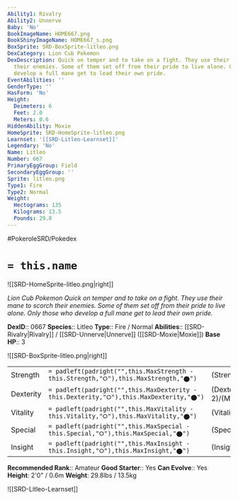 ```yaml
---
Ability1: Rivalry
Ability2: Unnerve
Baby: 'No'
BookImageName: HOME667.png
BookShinyImageName: HOME667_s.png
BoxSprite: SRD-BoxSprite-litleo.png
DexCategory: Lion Cub Pokemon
DexDescription: Quick on temper and to take on a fight. They use their mane to scorch
  their enemies. Some of them set off from their pride to live alone. Only those who
  develop a full mane get to lead their own pride.
EventAbilities: ''
GenderType: ''
HasForm: 'No'
Height:
  Deimeters: 6
  Feet: 2.0
  Meters: 0.6
HiddenAbility: Moxie
HomeSprite: SRD-HomeSprite-litleo.png
Learnset: '[[SRD-Litleo-Learnset]]'
Legendary: 'No'
Name: Litleo
Number: 667
PrimaryEggGroup: Field
SecondaryEggGroup: ''
Sprite: litleo.png
Type1: Fire
Type2: Normal
Weight:
  Hectograms: 135
  Kilograms: 13.5
  Pounds: 29.8
---
```


#PokeroleSRD/Pokedex

# `= this.name`

![[SRD-HomeSprite-litleo.png|right]]

*Lion Cub Pokemon*
*Quick on temper and to take on a fight. They use their mane to scorch their enemies. Some of them set off from their pride to live alone. Only those who develop a full mane get to lead their own pride.*

**DexID**:: 0667
**Species**:: Litleo
**Type**:: Fire / Normal
**Abilities**:: [[SRD-Rivalry|Rivalry]] / [[SRD-Unnerve|Unnerve]] ([[SRD-Moxie|Moxie]])
**Base HP**:: 3

![[SRD-BoxSprite-litleo.png|right]]

|           |                                                                                        |                                          |
| --------- | -------------------------------------------------------------------------------------- | ---------------------------------------- |
| Strength  | `= padleft(padright("",this.MaxStrength - this.Strength,"⭘"),this.MaxStrength,"⬤")`    | (Strength::2)/(MaxStrength::4)   |
| Dexterity | `= padleft(padright("",this.MaxDexterity - this.Dexterity,"⭘"),this.MaxDexterity,"⬤")` | (Dexterity:: 2)/(MaxDexterity::5) |
| Vitality  | `= padleft(padright("",this.MaxVitality - this.Vitality,"⭘"),this.MaxVitality,"⬤")`    | (Vitality::2)/(MaxVitality::4)   |
| Special   | `= padleft(padright("",this.MaxSpecial - this.Special,"⭘"),this.MaxSpecial,"⬤")`       | (Special::2)/(MaxSpecial::5)     |
| Insight   | `= padleft(padright("",this.MaxInsight - this.Insight,"⭘"),this.MaxInsight,"⬤")`       | (Insight::2)/(MaxInsight::4)     |

**Recommended Rank**:: Amateur
**Good Starter**:: Yes
**Can Evolve**:: Yes
**Height**: 2'0" / 0.6m
**Weight**: 29.8lbs / 13.5kg

![[SRD-Litleo-Learnset]]